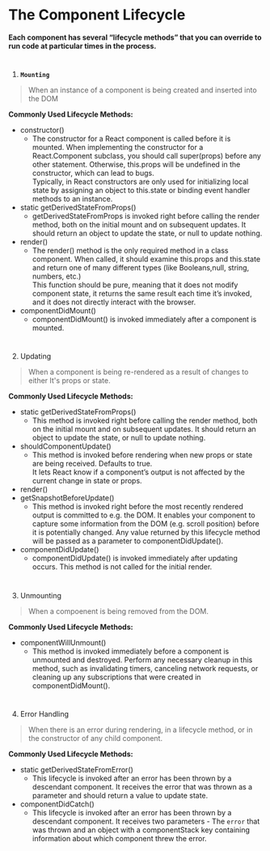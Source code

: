 # The Component Lifecycle

**Each component has several “lifecycle methods” that you can override to run code at particular times in the process.**

#
1. **`Mounting`**
> When an instance of a component is being created and inserted into the DOM

**Commonly Used Lifecycle Methods:**
- constructor()
  - The constructor for a React component is called before it is mounted. When implementing the constructor for a React.Component subclass, you should call super(props) before any other statement. Otherwise, this.props will be undefined in the constructor, which can lead to bugs.<br>Typically, in React constructors are only used for initializing local state by assigning an object to this.state or binding event handler methods to an instance. 
- static getDerivedStateFromProps()
  - getDerivedStateFromProps is invoked right before calling the render method, both on the initial mount and on subsequent updates. It should return an object to update the state, or null to update nothing.
- render()
  - The render() method is the only required method in a class component. When called, it should examine this.props and this.state and return one of many different types (like Booleans,null, string, numbers, etc.)<br> This function should be pure, meaning that it does not modify component state, it returns the same result each time it’s invoked, and it does not directly interact with the browser.
- componentDidMount()
  - componentDidMount() is invoked immediately after a component is mounted.

#
2. Updating
> When a component is being re-rendered as a result of changes to either It's props or state.

**Commonly Used Lifecycle Methods:**
- static getDerivedStateFromProps()
  - This method is invoked right before calling the render method, both on the initial mount and on subsequent updates. It should return an object to update the state, or null to update nothing.
- shouldComponentUpdate()
  - This method is invoked before rendering when new props or state are being received. Defaults to true.<br>It lets React know if a component’s output is not affected by the current change in state or props.
- render()
- getSnapshotBeforeUpdate()
  - This method is invoked right before the most recently rendered output is committed to e.g. the DOM. It enables your component to capture some information from the DOM (e.g. scroll position) before it is potentially changed. Any value returned by this lifecycle method will be passed as a parameter to componentDidUpdate().
- componentDidUpdate()
  - componentDidUpdate() is invoked immediately after updating occurs. This method is not called for the initial render.

#
3. Unmounting
> When a compoenent is being removed from the DOM.

**Commonly Used Lifecycle Methods:**
- componentWillUnmount()
  - This method is invoked immediately before a component is unmounted and destroyed. Perform any necessary cleanup in this method, such as invalidating timers, canceling network requests, or cleaning up any subscriptions that were created in componentDidMount().

#
4. Error Handling
> When there is an error during rendering, in a lifecycle method, or in the constructor of any child component.

**Commonly Used Lifecycle Methods:**
- static getDerivedStateFromError()
  - This lifecycle is invoked after an error has been thrown by a descendant component. It receives the error that was thrown as a parameter and should return a value to update state.
- componentDidCatch()
  - This lifecycle is invoked after an error has been thrown by a descendant component. It receives two parameters -  The `error` that was thrown and an object with a componentStack key containing information about which component threw the error.


